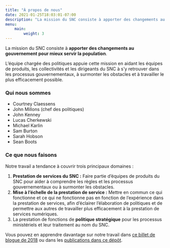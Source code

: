 ```yaml
---
title: "À propos de nous"
date: 2021-01-25T18:03:01-07:00
description: "La mission du SNC consiste à apporter des changements au gouvernement pour mieux servir la population. L’équipe chargée des politiques appuie cette mission en aidant les équipes de produits, les collectivités et les dirigeants du SNC à s’y retrouver dans les processus gouvernementaux, à surmonter les obstacles et à travailler le plus efficacement possible."
menu:
    main:
        weight: 3
---
```


La mission du SNC consiste à **apporter des changements au gouvernement pour mieux servir la population**.

L’équipe chargée des politiques appuie cette mission en aidant les équipes de produits, les collectivités et les dirigeants du SNC à s’y retrouver dans les processus gouvernementaux, à surmonter les obstacles et à travailler le plus efficacement possible.


### Qui nous sommes



*   Courtney Claessens
*   John Millons (chef des politiques)
*   John Kenney
*   Lucas Cherkewski
*   Michael Karlin
*   Sam Burton
*   Sarah Hobson
*   Sean Boots


### Ce que nous faisons

Notre travail a tendance à couvrir trois principaux domaines :

1. **Prestation de services du SNC :** Faire partie d’équipes de produits du SNC pour aider à comprendre les règles et les processus gouvernementaux ou à surmonter les obstacles.
2. **Mise à l’échelle de la prestation de service :** Mettre en commun ce qui fonctionne et ce qui ne fonctionne pas en fonction de l’expérience dans la prestation de services, afin d’éclairer l’élaboration de politiques et de permettre aux autres de travailler plus efficacement à la prestation de services numériques.
3. La prestation de fonctions de **politique stratégique** pour les processus ministériels et leur traitement au nom du SNC.

Vous pouvez en apprendre davantage sur notre travail dans [ce billet de blogue de 2018](https://numerique.canada.ca/2018/09/07/politiques/) ou dans les [publications dans ce dépôt](/policy-politique/fr/publications/).
